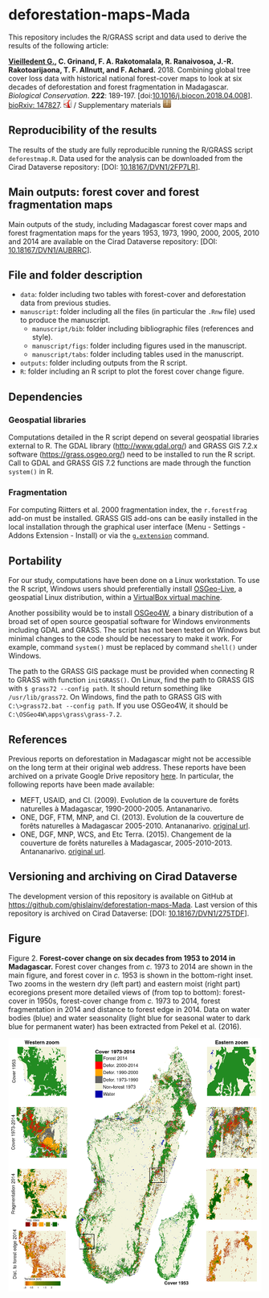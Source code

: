 # deforestation-maps-Mada

This repository includes the R/GRASS script and data used to derive the results of the following article:

**<span style="text-decoration: underline;">Vieilledent G.</span>, C. Grinand, F. A. Rakotomalala, R. Ranaivosoa, J.-R. Rakotoarijaona, T. F. Allnutt, and F. Achard.** 2018. Combining global tree cover loss data with historical national forest-cover maps to look at six decades of deforestation and forest fragmentation in Madagascar. _Biological Conservation_. **222**: 189-197.
\[doi:[10.1016/j.biocon.2018.04.008](https://doi.org/10.1016/j.biocon.2018.04.008)\].
[bioRxiv: 147827](https://doi.org/10.1101/147827).
[![manuscript in pdf](article/logo-pdf.png "manuscript in pdf")](article/Vieilledent2018-BiologicalConservation.pdf)
/
Supplementary materials [![supplements](article/logo-zip.png "supplements")](article/Vieilledent2018-BiologicalConservation-SM.pdf)

## Reproducibility of the results

The results of the study are fully reproducible running the R/GRASS script `deforestmap.R`. Data used for the analysis can be downloaded from the Cirad Dataverse repository: \[DOI: [10.18167/DVN1/2FP7LR](http://dx.doi.org/10.18167/DVN1/2FP7LR)\].

## Main outputs: forest cover and forest fragmentation maps

Main outputs of the study, including Madagascar forest cover maps and forest fragmentation maps for the years 1953, 1973, 1990, 2000, 2005, 2010 and 2014 are available on the Cirad Dataverse repository: \[DOI: [10.18167/DVN1/AUBRRC](http://dx.doi.org/10.18167/DVN1/AUBRRC)\].

## File and folder description

- `data`: folder including two tables with forest-cover and deforestation data from previous studies.
- `manuscript`: folder including all the files (in particular the `.Rnw` file) used to produce the manuscript.
    - `manuscript/bib`: folder including bibliographic files (references and style).
    - `manuscript/figs`: folder including figures used in the manuscript.
    - `manuscript/tabs`: folder including tables used in the manuscript.
- `outputs`: folder including outputs from the R script.
- `R`: folder including an R script to plot the forest cover change figure.

## Dependencies

### Geospatial libraries

Computations detailed in the R script depend on several geospatial libraries external to R. The GDAL library (<http://www.gdal.org/>) and GRASS GIS 7.2.x software (<https://grass.osgeo.org/>) need to be installed to run the R script. Call to GDAL and GRASS GIS 7.2 functions are made through the function `system()` in R. 

### Fragmentation

For computing Riitters et al. 2000 fragmentation index, the `r.forestfrag` add-on must be installed. GRASS GIS add-ons can be easily installed in the local installation through the graphical user interface (Menu - Settings - Addons Extension - Install) or via the [`g.extension`](https://grass.osgeo.org/grass72/manuals/g.extension.html) command.

## Portability

For our study, computations have been done on a Linux workstation. To use the R script, Windows users should preferentially install [OSGeo-Live](https://live.osgeo.org/en/), a geospatial Linux distribution, within a [VirtualBox virtual machine](https://live.osgeo.org/en/quickstart/virtualization_quickstart.html).

Another possibility would be to install [OSGeo4W](https://trac.osgeo.org/osgeo4w/), a binary distribution of a broad set of open source geospatial software for Windows environments including GDAL and GRASS. The script has not been tested on Windows but minimal changes to the code should be necessary to make it work. For example, command `system()` must be replaced by command `shell()` under Windows.

The path to the GRASS GIS package must be provided when connecting R to GRASS with function `initGRASS()`. On Linux, find the path to GRASS GIS with `$ grass72 --config path`. It should return something like `/usr/lib/grass72`. On Windows, find the path to GRASS GIS with `C:\>grass72.bat --config path`. If you use OSGeo4W, it should be `C:\OSGeo4W\apps\grass\grass-7.2`.

## References

Previous reports on deforestation in Madagascar might not be accessible on the long term at their original web address. These reports have been archived on a private Google Drive repository [here](https://drive.google.com/drive/folders/1nq8CuMacT0uZuNO6q05al94d6KYp1FaK?usp=sharing). In particular, the following reports have been made available:

- MEFT, USAID, and CI. (2009). Evolution de la couverture de forêts naturelles à Madagascar, 1990-2000-2005. Antananarivo.
- ONE, DGF, FTM, MNP, and CI. (2013). Evolution de la couverture de forêts naturelles à Madagascar 2005-2010. Antananarivo. [original url](https://www.pnae.mg/couverture-de-forets-naturelles-2005-2010).
- ONE, DGF, MNP, WCS, and Etc Terra. (2015). Changement de la couverture de forêts naturelles à Madagascar, 2005-2010-2013. Antananarivo. [original url](https://www.pnae.mg/couverture-de-forets-naturelles-2005-2010-2013).

## Versioning and archiving on Cirad Dataverse

The development version of this repository is available on GitHub at <https://github.com/ghislainv/deforestation-maps-Mada>. Last version of this repository is archived on Cirad Dataverse: \[DOI: [10.18167/DVN1/275TDF](http://dx.doi.org/10.18167/DVN1/275TDF)\].

## Figure

Figure 2. **Forest-cover change on six decades from 1953 to 2014 in Madagascar.** Forest cover changes from _c._ 1973 to 2014 are shown in the main figure, and forest cover in _c._ 1953 is shown in the bottom-right inset. Two zooms in the western dry (left part) and eastern moist (right part) ecoregions present more detailed views of (from top to bottom): forest-cover in 1950s, forest-cover change from _c._ 1973 to 2014, forest fragmentation in 2014 and distance to forest edge in 2014. Data on water bodies (blue) and water seasonality (light blue for seasonal water to dark blue for permanent water) has been extracted from Pekel et al. (2016).

<img alt="Evolution deforestation" src="outputs/fig_fcc.png" width="1000">
